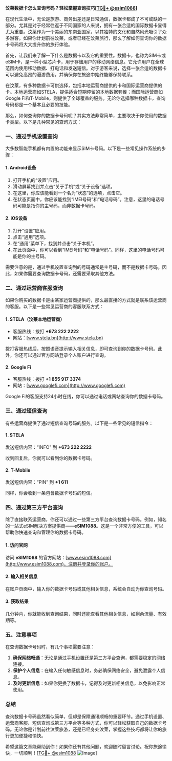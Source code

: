 **汶莱数据卡怎么查询号码？轻松掌握查询技巧[[TG💪+ @esim1088](https://t.me/s/esim1088)]**

在现代生活中，无论是旅游、商务出差还是日常通信，数据卡都成了不可或缺的一部分。尤其是对于经常往返于不同国家的人来说，拥有一张合适的国际数据卡显得尤为重要。汶莱作为一个美丽的东南亚国家，以其独特的文化和自然风光吸引了众多游客。如果你计划前往汶莱，或者已经在汶莱旅行，那么了解如何查询你的数据卡号码将大大提升你的旅行体验。

首先，让我们来了解一下什么是数据卡以及它的重要性。数据卡，也称为SIM卡或eSIM卡，是一种小型芯片卡，用于存储用户的移动网络信息。它允许用户在全球范围内使用移动数据、打电话和发送短信。对于游客来说，选择一张合适的数据卡可以避免高昂的漫游费用，并确保你在旅途中始终能够保持联系。

在汶莱，有多种数据卡可供选择，包括本地运营商提供的卡和国际运营商提供的卡。本地运营商如STELA，提供适合短期停留的本地数据套餐；而国际运营商如Google Fi和T-Mobile，则提供了全球覆盖的服务。无论你选择哪种数据卡，查询号码都是一个基本且必要的技能。

那么，如何查询你的数据卡号码呢？其实方法非常简单，主要取决于你使用的数据卡类型。以下是几种常见的查询方式：

### **一、通过手机设置查询**
大多数智能手机都有内置的功能来显示SIM卡号码。以下是一些常见操作系统的步骤：

#### **1. Android设备**
1. 打开手机的“设置”应用。
2. 滑动屏幕找到并点击“关于手机”或“关于设备”选项。
3. 在这里，你应该能看到一个名为“状态”的选项，点击它。
4. 在状态页面中，你应该能找到“IMEI号码”和“电话号码”。注意，这里的电话号码可能是指你的主号码，而非数据卡号码。

#### **2. iOS设备**
1. 打开“设置”应用。
2. 点击“通用”选项。
3. 在“通用”菜单下，找到并点击“关于本机”。
4. 在此页面中，你可以看到“IMEI号码”和“电话号码”。同样，这里的电话号码可能是你的主号码。

需要注意的是，通过手机设置查询到的号码通常是主号码，而不是数据卡号码。因此，如果你需要查询数据卡号码，还需要采取其他方法。

### **二、通过运营商客服查询**
如果你购买的数据卡是由某家运营商提供的，那么最直接的方式就是联系该运营商的客服。以下是一些常见运营商的客服联系方式：

#### **1. STELA（汶莱本地运营商）**
- 客服热线：拨打 **+673 222 2222**
- 网站：[www.stela.bn](http://www.stela.bn)

拨打客服热线后，按照语音提示输入相关信息，即可查询到你的数据卡号码。此外，你还可以通过官方网站登录个人账户进行查询。

#### **2. Google Fi**
- 客服热线：拨打 **+1 855 917 3374**
- 网站：[www.googlefi.com](http://www.googlefi.com)

Google Fi的客服支持24小时在线，你可以通过电话或网站查询你的数据卡号码。

### **三、通过短信查询**
有些运营商提供了通过短信查询号码的服务。以下是一些常见的短信指令：

#### **1. STELA**
发送短信内容：“INFO” 到 **+673 222 2222**

收到回复后，你就可以看到你的数据卡号码。

#### **2. T-Mobile**
发送短信内容：“PIN” 到 **+1 611**

同样，你会收到一条包含数据卡号码的短信。

### **四、通过第三方平台查询**
除了直接联系运营商，你还可以通过一些第三方平台查询数据卡号码。例如，知名的一站式eSIM解决方案提供商——**eSIM1088**。这是一个非常方便的工具，可以帮助你快速查询和管理你的数据卡号码。

#### **1. 访问官网**
访问 **eSIM1088** 的官方网站：[www.esim1088.com](http://www.esim1088.com)，注册并登录你的账户。

#### **2. 输入相关信息**
在账户页面中，输入你的数据卡号码或其他相关信息，系统会自动为你查询号码。

#### **3. 获取结果**
几分钟内，你就能收到查询结果，同时还能查看其他相关信息，如剩余流量、有效期等。

### **五、注意事项**
在查询数据卡号码时，有几个事项需要注意：
1. **确保网络畅通**：无论是通过手机设置还是第三方平台查询，都需要稳定的网络连接。
2. **保护个人信息**：在输入任何敏感信息时，务必确保网络安全，避免泄露个人信息。
3. **及时更新信息**：如果你更换了数据卡，记得及时更新相关信息，以免影响正常使用。

### **总结**
查询数据卡号码虽然看似简单，但却是保障通讯顺畅的重要环节。通过手机设置、运营商客服、短信查询或第三方平台等多种方式，你可以轻松获取自己的数据卡号码。无论你是计划前往汶莱旅游，还是已经身处汶莱，掌握这些技巧都将让你的旅行更加便捷和愉快。

希望这篇文章能帮助到你！如果你还有其他问题，欢迎随时留言讨论。祝你旅途愉快，一切顺利！[[TG💪+ @esim1088](https://t.me/s/esim1088) ![Image](https://i.postimg.cc/4NQfJmqS/Snipaste-2025-05-13-00-14-12.png)]